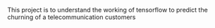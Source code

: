 This project is to understand the working of tensorflow to predict the churning of a telecommunication customers 
